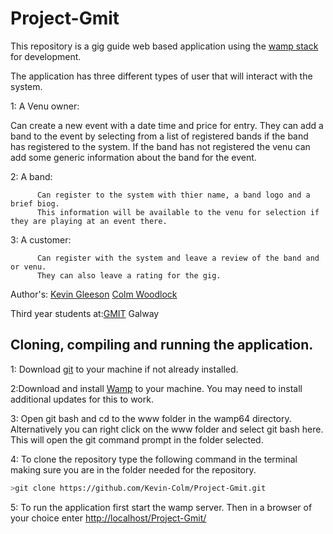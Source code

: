# Project-Gmit

This repository is a gig guide web based application using the [wamp stack](https://bitnami.com/stack/wamp) for development.

The application has three different types of user that will interact with the system.

1: A Venu owner:
   
   Can create a new event with a date time and price for entry.
   They can add a band to the event by selecting from a list of registered bands if the band has registered to the system.
   If the band has not registered the venu can add some generic information about the band for the event.
   
2: A band:

          Can register to the system with thier name, a band logo and a brief biog.
          This information will be available to the venu for selection if they are playing at an event there.
          
3: A customer:

          Can register with the system and leave a review of the band and or venu.
          They can also leave a rating for the gig.
          
Author's: [Kevin Gleeson](https://github.com/kevgleeson78)
          [Colm Woodlock](https://github.com/cwoodlock)

Third year students at:[GMIT](http://gmit.ie) Galway

## Cloning, compiling and running the application.

1: Download [git](https://git-scm.com/downloads) to your machine if not already installed.

2:Download and install [Wamp](http://www.wampserver.com/) to your machine.
You may need to install additional updates for this to work.

3: Open git bash and cd to the www folder in the wamp64 directory.
Alternatively you can right click on the www folder and select git bash here.
This will open the git command prompt in the folder selected.
 
 4: To clone the repository type the following command in the terminal making sure you are in the folder needed for the repository.
```bash
>git clone https://github.com/Kevin-Colm/Project-Gmit.git
```
5: To run the application first start the wamp server.
Then in a browser of your choice enter [http://localhost/Project-Gmit/](http://localhost/Project-Gmit/)
